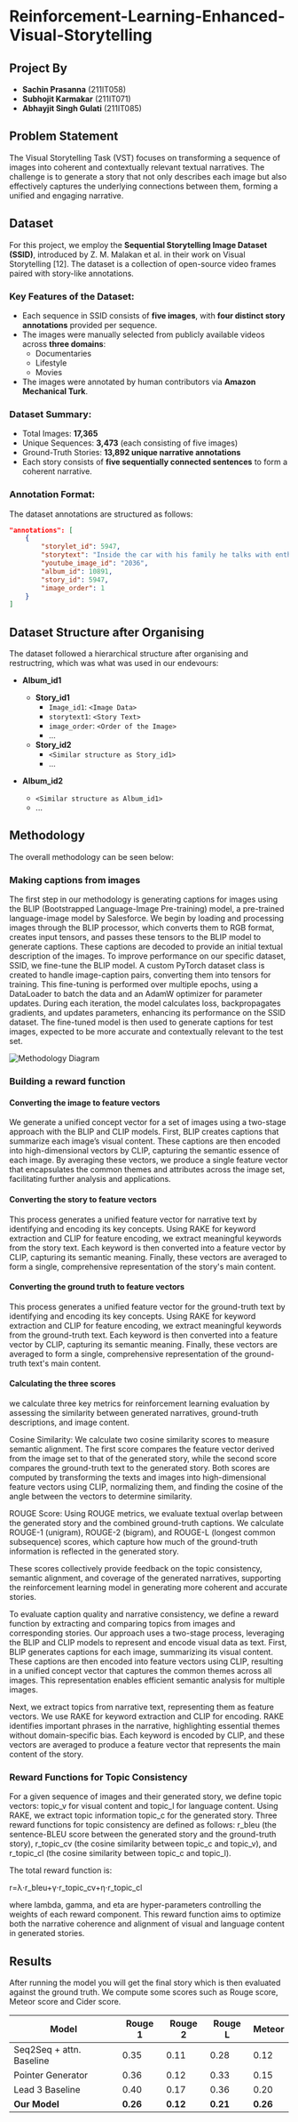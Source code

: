 # Reinforcement-Learning-Enhanced-Visual-Storytelling

## Project By

- **Sachin Prasanna** (211IT058)  
- **Subhojit Karmakar** (211IT071)  
- **Abhayjit Singh Gulati** (211IT085)  


## Problem Statement
The Visual Storytelling Task (VST) focuses on transforming a sequence of images into coherent and contextually relevant textual narratives. The challenge is to generate a story that not only describes each image but also effectively captures the underlying connections between them, forming a unified and engaging narrative.


## Dataset

For this project, we employ the **Sequential Storytelling Image Dataset (SSID)**, introduced by Z. M. Malakan et al. in their work on Visual Storytelling [12]. The dataset is a collection of open-source video frames paired with story-like annotations. 

### Key Features of the Dataset:
- Each sequence in SSID consists of **five images**, with **four distinct story annotations** provided per sequence.  
- The images were manually selected from publicly available videos across **three domains**:
  - Documentaries
  - Lifestyle
  - Movies
- The images were annotated by human contributors via **Amazon Mechanical Turk**.

### Dataset Summary:
- Total Images: **17,365**
- Unique Sequences: **3,473** (each consisting of five images)
- Ground-Truth Stories: **13,892 unique narrative annotations**
- Each story consists of **five sequentially connected sentences** to form a coherent narrative.

### Annotation Format:
The dataset annotations are structured as follows:

```json
"annotations": [
    {
        "storylet_id": 5947,
        "storytext": "Inside the car with his family he talks with enthusiasm.",
        "youtube_image_id": "2036",
        "album_id": 10891,
        "story_id": 5947,
        "image_order": 1
    }
]
```


## Dataset Structure after Organising

The dataset followed a hierarchical structure after organising and restructring, which was what was used in our endevours:

- **Album_id1**  
  - **Story_id1**  
    - `Image_id1`: `<Image Data>`  
    - `storytext1`: `<Story Text>`  
    - `image_order`: `<Order of the Image>`  
    - ...  
  - **Story_id2**  
    - `<Similar structure as Story_id1>`  
    - ...  

- **Album_id2**  
  - `<Similar structure as Album_id1>`  
  - ...



## Methodology

The overall methodology can be seen below:



### Making captions from images
The first step in our methodology is generating captions for images using the BLIP (Bootstrapped Language-Image Pre-training) model, a pre-trained language-image model by Salesforce. We begin by loading and processing images through the BLIP processor, which converts them to RGB format, creates input tensors, and passes these tensors to the BLIP model to generate captions. These captions are decoded to provide an initial textual description of the images. To improve performance on our specific dataset, SSID, we fine-tune the BLIP model. A custom PyTorch dataset class is created to handle image-caption pairs, converting them into tensors for training. This fine-tuning is performed over multiple epochs, using a DataLoader to batch the data and an AdamW optimizer for parameter updates. During each iteration, the model calculates loss, backpropagates gradients, and updates parameters, enhancing its performance on the SSID dataset. The fine-tuned model is then used to generate captions for test images, expected to be more accurate and contextually relevant to the test set.

![Methodology Diagram](methodology.png)


### Building a reward function

#### Converting the image to feature vectors

We generate a unified concept vector for a set of images using a two-stage approach with the BLIP and CLIP models. First, BLIP creates captions that summarize each image’s visual content. These captions are then encoded into high-dimensional vectors by CLIP, capturing the semantic essence of each image. By averaging these vectors, we produce a single feature vector that encapsulates the common themes and attributes across the image set, facilitating further analysis and applications.

#### Converting the story to feature vectors

This process generates a unified feature vector for narrative text by identifying and encoding its key concepts. Using RAKE for keyword extraction and CLIP for feature encoding, we extract meaningful keywords from the story text. Each keyword is then converted into a feature vector by CLIP, capturing its semantic meaning. Finally, these vectors are averaged to form a single, comprehensive representation of the story's main content.

#### Converting the ground truth to feature vectors

This process generates a unified feature vector for the ground-truth text by identifying and encoding its key concepts. Using RAKE for keyword extraction and CLIP for feature encoding, we extract meaningful keywords from the ground-truth text. Each keyword is then converted into a feature vector by CLIP, capturing its semantic meaning. Finally, these vectors are averaged to form a single, comprehensive representation of the ground-truth text's main content.

#### Calculating the three scores

we calculate three key metrics for reinforcement learning evaluation by assessing the similarity between generated narratives, ground-truth descriptions, and image content.

Cosine Similarity: We calculate two cosine similarity scores to measure semantic alignment. The first score compares the feature vector derived from the image set to that of the generated story, while the second score compares the ground-truth text to the generated story. Both scores are computed by transforming the texts and images into high-dimensional feature vectors using CLIP, normalizing them, and finding the cosine of the angle between the vectors to determine similarity.

ROUGE Score: Using ROUGE metrics, we evaluate textual overlap between the generated story and the combined ground-truth captions. We calculate ROUGE-1 (unigram), ROUGE-2 (bigram), and ROUGE-L (longest common subsequence) scores, which capture how much of the ground-truth information is reflected in the generated story.

These scores collectively provide feedback on the topic consistency, semantic alignment, and coverage of the generated narratives, supporting the reinforcement learning model in generating more coherent and accurate stories.

To evaluate caption quality and narrative consistency, we define a reward function by extracting and comparing topics from images and corresponding stories. Our approach uses a two-stage process, leveraging the BLIP and CLIP models to represent and encode visual data as text. First, BLIP generates captions for each image, summarizing its visual content. These captions are then encoded into feature vectors using CLIP, resulting in a unified concept vector that captures the common themes across all images. This representation enables efficient semantic analysis for multiple images.

Next, we extract topics from narrative text, representing them as feature vectors. We use RAKE for keyword extraction and CLIP for encoding. RAKE identifies important phrases in the narrative, highlighting essential themes without domain-specific bias. Each keyword is encoded by CLIP, and these vectors are averaged to produce a feature vector that represents the main content of the story.

### Reward Functions for Topic Consistency

For a given sequence of images and their generated story, we define topic vectors: topic_v for visual content and topic_l for language content. Using RAKE, we extract topic information topic_c for the generated story. Three reward functions for topic consistency are defined as follows: r_bleu (the sentence-BLEU score between the generated story and the ground-truth story), r_topic_cv (the cosine similarity between topic_c and topic_v), and r_topic_cl (the cosine similarity between topic_c and topic_l).

The total reward function is:

r=λ⋅r_bleu+γ⋅r_topic_cv+η⋅r_topic_cl

where lambda, gamma, and eta are hyper-parameters controlling the weights of each reward component. This reward function aims to optimize both the narrative coherence and alignment of visual and language content in generated stories.


## Results
After running the model you will get the final story which is then evaluated against the ground truth. We compute some scores such as Rouge score, Meteor score and Cider score.


| Model                     | Rouge 1 | Rouge 2 | Rouge L | Meteor |
|---------------------------|---------|---------|---------|--------|
| Seq2Seq + attn. Baseline | 0.35    | 0.11    | 0.28    | 0.12   |
| Pointer Generator         | 0.36    | 0.12    | 0.33    | 0.15   |
| Lead 3 Baseline           | 0.40    | 0.17    | 0.36    | 0.20   |
| **Our Model**             | **0.26** | **0.12** | **0.21** | **0.26** |



